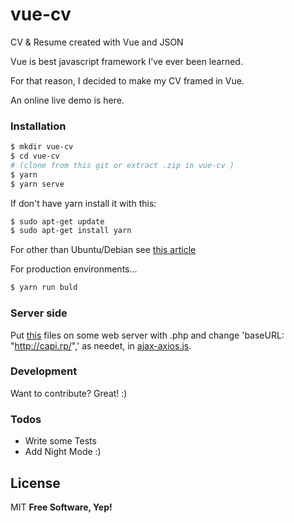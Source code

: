 # vue-cv

CV &amp; Resume created with Vue and JSON 

Vue is best javascript framework I’ve ever been learned. 

For that reason, I decided to make my CV framed in Vue.

An online live demo is here.

### Installation

```sh
$ mkdir vue-cv
$ cd vue-cv
# (clone from this git or extract .zip in vue-cv )
$ yarn 
$ yarn serve
```
If don't have yarn install it with this:
```sh
$ sudo apt-get update 
$ sudo apt-get install yarn
```
For other than Ubuntu/Debian see [this article](https://yarnpkg.com/lang/en/docs/install/) 

For production environments...
```sh
$ yarn run buld
```
### Server side
Put [this](https://github.com/ristep/vue-cv/tree/master/src/server-side) files on some web server with .php 
and change 'baseURL: "http://capi.rp/",' as needet, in [ajax-axios.js](https://github.com/ristep/vue-cv/blob/master/src/ajax-axios.js).

### Development

Want to contribute? Great! :)

### Todos

 - Write some Tests
 - Add Night Mode :)

License
----
MIT
**Free Software, Yep!**
